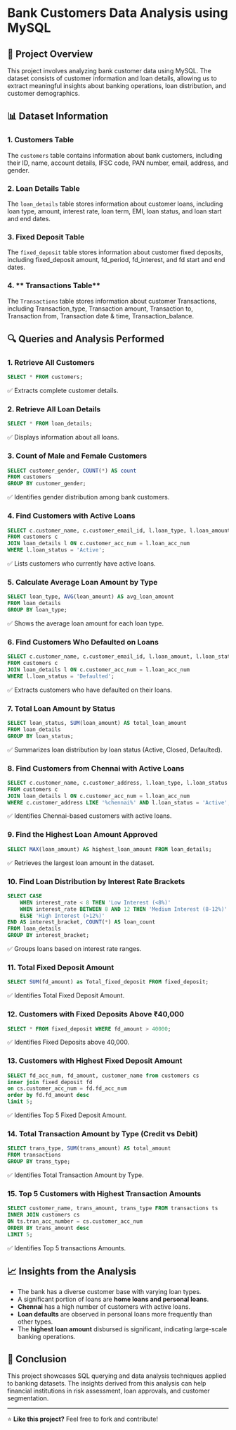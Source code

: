 
# Bank Customers Data Analysis using MySQL

## 📌 Project Overview
This project involves analyzing bank customer data using MySQL. The dataset consists of customer information and loan details, allowing us to extract meaningful insights about banking operations, loan distribution, and customer demographics.

## 📊 Dataset Information
### 1. **Customers Table**
The `customers` table contains information about bank customers, including their ID, name, account details, IFSC code, PAN number, email, address, and gender.

### 2. **Loan Details Table**
The `loan_details` table stores information about customer loans, including loan type, amount, interest rate, loan term, EMI, loan status, and loan start and end dates.

### 3. **Fixed Deposit Table**
The `fixed_deposit` table stores information about customer fixed deposits, including fixed_deposit amount, fd_period, fd_interest, and fd start and end dates.

### 4. ** Transactions Table**
The `Transactions` table stores information about customer Transactions, including Transaction_type, Transaction amount, Transaction to, Transaction from, Transaction date & time, Transaction_balance.

## 🔍 Queries and Analysis Performed
### 1. **Retrieve All Customers**
```sql
SELECT * FROM customers;
```
✅ Extracts complete customer details.

### 2. **Retrieve All Loan Details**
```sql
SELECT * FROM loan_details;
```
✅ Displays information about all loans.

### 3. **Count of Male and Female Customers**
```sql
SELECT customer_gender, COUNT(*) AS count
FROM customers
GROUP BY customer_gender;
```
✅ Identifies gender distribution among bank customers.

### 4. **Find Customers with Active Loans**
```sql
SELECT c.customer_name, c.customer_email_id, l.loan_type, l.loan_amount, l.loan_status
FROM customers c
JOIN loan_details l ON c.customer_acc_num = l.loan_acc_num
WHERE l.loan_status = 'Active';
```
✅ Lists customers who currently have active loans.

### 5. **Calculate Average Loan Amount by Type**
```sql
SELECT loan_type, AVG(loan_amount) AS avg_loan_amount
FROM loan_details
GROUP BY loan_type;
```
✅ Shows the average loan amount for each loan type.

### 6. **Find Customers Who Defaulted on Loans**
```sql
SELECT c.customer_name, c.customer_email_id, l.loan_amount, l.loan_status
FROM customers c
JOIN loan_details l ON c.customer_acc_num = l.loan_acc_num
WHERE l.loan_status = 'Defaulted';
```
✅ Extracts customers who have defaulted on their loans.

### 7. **Total Loan Amount by Status**
```sql
SELECT loan_status, SUM(loan_amount) AS total_loan_amount
FROM loan_details
GROUP BY loan_status;
```
✅ Summarizes loan distribution by loan status (Active, Closed, Defaulted).

### 8. **Find Customers from Chennai with Active Loans**
```sql
SELECT c.customer_name, c.customer_address, l.loan_type, l.loan_status
FROM customers c
JOIN loan_details l ON c.customer_acc_num = l.loan_acc_num
WHERE c.customer_address LIKE '%chennai%' AND l.loan_status = 'Active';
```
✅ Identifies Chennai-based customers with active loans.

### 9. **Find the Highest Loan Amount Approved**
```sql
SELECT MAX(loan_amount) AS highest_loan_amount FROM loan_details;
```
✅ Retrieves the largest loan amount in the dataset.

### 10. **Find Loan Distribution by Interest Rate Brackets**
```sql
SELECT CASE
    WHEN interest_rate < 8 THEN 'Low Interest (<8%)'
    WHEN interest_rate BETWEEN 8 AND 12 THEN 'Medium Interest (8-12%)'
    ELSE 'High Interest (>12%)'
END AS interest_bracket, COUNT(*) AS loan_count
FROM loan_details
GROUP BY interest_bracket;
```
✅ Groups loans based on interest rate ranges.

### 11. **Total Fixed Deposit Amount**
```sql
SELECT SUM(fd_amount) as Total_fixed_deposit FROM fixed_deposit;
```
✅ Identifies Total Fixed Deposit Amount.

### 12. **Customers with Fixed Deposits Above ₹40,000**
```sql
SELECT * FROM fixed_deposit WHERE fd_amount > 40000;
```
✅ Identifies Fixed Deposits above 40,000.

### 13. **Customers with Highest Fixed Deposit Amount**
```sql
SELECT fd_acc_num, fd_amount, customer_name from customers cs
inner join fixed_deposit fd
on cs.customer_acc_num = fd.fd_acc_num
order by fd.fd_amount desc
limit 5;
```
✅ Identifies Top 5 Fixed Deposit Amount.

### 14. **Total Transaction Amount by Type (Credit vs Debit)**
```sql
SELECT trans_type, SUM(trans_amount) AS total_amount
FROM transactions
GROUP BY trans_type;
```
✅ Identifies Total Transaction Amount by Type.


### 15. **Top 5 Customers with Highest Transaction Amounts**
```sql
SELECT customer_name, trans_amount, trans_type FROM transactions ts
INNER JOIN customers cs
ON ts.tran_acc_number = cs.customer_acc_num
ORDER BY trans_amount desc
LIMIT 5;
```
✅ Identifies Top 5 transactions Amounts.



## 📈 Insights from the Analysis
- The bank has a diverse customer base with varying loan types.
- A significant portion of loans are **home loans and personal loans**.
- **Chennai** has a high number of customers with active loans.
- **Loan defaults** are observed in personal loans more frequently than other types.
- The **highest loan amount** disbursed is significant, indicating large-scale banking operations.

## 🚀 Conclusion
This project showcases SQL querying and data analysis techniques applied to banking datasets. The insights derived from this analysis can help financial institutions in risk assessment, loan approvals, and customer segmentation.

---
⭐ **Like this project?** Feel free to fork and contribute!

